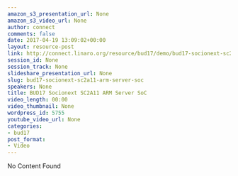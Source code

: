```yaml
---
amazon_s3_presentation_url: None
amazon_s3_video_url: None
author: connect
comments: false
date: 2017-04-19 13:09:02+00:00
layout: resource-post
link: http://connect.linaro.org/resource/bud17/demo/bud17-socionext-sc2a11-arm-server-soc/
session_id: None
session_track: None
slideshare_presentation_url: None
slug: bud17-socionext-sc2a11-arm-server-soc
speakers: None
title: BUD17 Socionext SC2A11 ARM Server SoC
video_length: 00:00
video_thumbnail: None
wordpress_id: 5755
youtube_video_url: None
categories:
- bud17
post_format:
- Video
---
```


No Content Found
